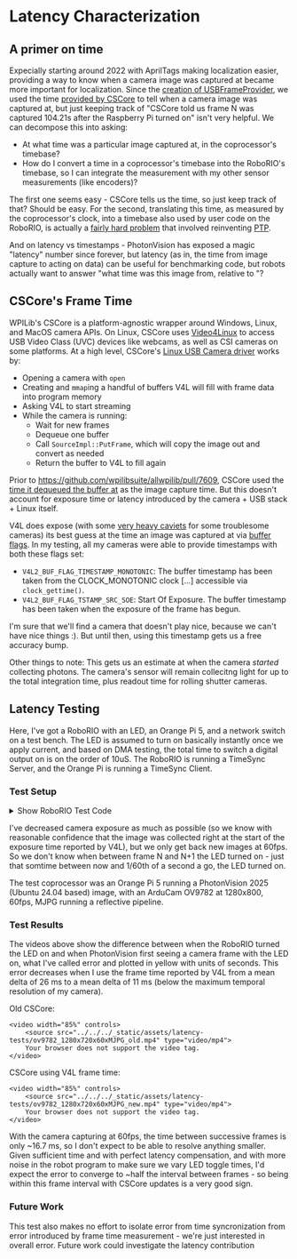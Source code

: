 # Latency Characterization


## A primer on time

Expecially starting around 2022 with AprilTags making localization easier, providing a way to know when a camera image was captured at became more important for localization.
Since the [creation of USBFrameProvider](https://github.com/PhotonVision/photonvision/commit/f92bf670ded52b59a00352a4a49c277f01bae305), we used the time [provided by CSCore](https://github.wpilib.org/allwpilib/docs/release/java/edu/wpi/first/cscore/CvSink.html#grabFrame(org.opencv.core.Mat)) to tell when a camera image was captured at, but just keeping track of "CSCore told us frame N was captured 104.21s after the Raspberry Pi turned on" isn't very helpful. We can decompose this into asking:

- At what time was a particular image captured at, in the coprocessor's timebase?
- How do I convert a time in a coprocessor's timebase into the RoboRIO's timebase, so I can integrate the measurement with my other sensor measurements (like encoders)?

The first one seems easy - CSCore tells us the time, so just keep track of that? Should be easy. For the second, translating this time, as measured by the coprocessor's clock, into a timebase also used by user code on the RoboRIO, is actually a [fairly hard problem](time-sync.md) that involved reinventing [PTP](https://en.wikipedia.org/wiki/PTP).

And on latency vs timestamps - PhotonVision has exposed a magic "latency" number since forever, but latency (as in, the time from image capture to acting on data) can be useful for benchmarking code, but robots actually want to answer "what time was this image from, relative to "?


## CSCore's Frame Time

WPILib's CSCore is a platform-agnostic wrapper around Windows, Linux, and MacOS camera APIs. On Linux, CSCore uses [Video4Linux](https://en.wikipedia.org/wiki/Video4Linux) to access USB Video Class (UVC) devices like webcams, as well as CSI cameras on some platforms. At a high level, CSCore's [Linux USB Camera driver](https://github.com/wpilibsuite/allwpilib/blob/17a03514bad6de195639634b3d57d5ac411d601e/cscore/src/main/native/linux/UsbCameraImpl.cpp) works by:

- Opening a camera with `open`
- Creating and `mmap`ing a handful of buffers V4L will fill with frame data into program memory
- Asking V4L to start streaming
- While the camera is running:
  - Wait for new frames
  - Dequeue one buffer
  - Call `SourceImpl::PutFrame`, which will copy the image out and convert as needed
  - Return the buffer to V4L to fill again

Prior to https://github.com/wpilibsuite/allwpilib/pull/7609, CSCore used the [time it dequeued the buffer at](https://github.com/wpilibsuite/allwpilib/blob/17a03514bad6de195639634b3d57d5ac411d601e/cscore/src/main/native/linux/UsbCameraImpl.cpp#L559) as the image capture time. But this doesn't account for exposure time or latency introduced by the camera + USB stack + Linux itself.

V4L does expose (with some [very heavy caviets](https://github.com/torvalds/linux/blob/fc033cf25e612e840e545f8d5ad2edd6ba613ed5/drivers/media/usb/uvc/uvc_video.c#L600) for some troublesome cameras) its best guess at the time an image was captured at via [buffer flags](https://www.kernel.org/doc/html/v4.9/media/uapi/v4l/buffer.html#buffer-flags). In my testing, all my cameras were able to provide timestamps with both these flags set:
- `V4L2_BUF_FLAG_TIMESTAMP_MONOTONIC`: The buffer timestamp has been taken from the CLOCK_MONOTONIC clock [...] accessible via `clock_gettime()`.
- `V4L2_BUF_FLAG_TSTAMP_SRC_SOE`: Start Of Exposure. The buffer timestamp has been taken when the exposure of the frame has begun.

I'm sure that we'll find a camera that doesn't play nice, because we can't have nice things :). But until then, using this timestamp gets us a free accuracy bump.

Other things to note: This gets us an estimate at when the camera *started* collecting photons. The camera's sensor will remain collecitng light for up to the total integration time, plus readout time for rolling shutter cameras.

## Latency Testing

Here, I've got a RoboRIO with an LED, an Orange Pi 5, and a network switch on a test bench. The LED is assumed to turn on basically instantly once we apply current, and based on DMA testing, the total time to switch a digital output on is on the order of 10uS. The RoboRIO is running a TimeSync Server, and the Orange Pi is running a TimeSync Client.

### Test Setup

<details>
<summary>Show RoboRIO Test Code</summary>

```java
package frc.robot;

import org.photonvision.PhotonCamera;

import edu.wpi.first.wpilibj.DigitalOutput;
import edu.wpi.first.wpilibj.TimedRobot;
import edu.wpi.first.wpilibj.Timer;
import edu.wpi.first.wpilibj.smartdashboard.SmartDashboard;

public class Robot extends TimedRobot {
    PhotonCamera camera;
    DigitalOutput light;

    @Override
    public void robotInit() {
        camera = new PhotonCamera("Arducam_OV9782_USB_Camera");

        light = new DigitalOutput(0);
        light.set(false);
    }

    @Override
    public void robotPeriodic() {
        super.robotPeriodic();

        try {
            light.set(false);
            for (int i = 0; i < 50; i++) {
                Thread.sleep(20);
                camera.getAllUnreadResults();
            }

            var t1 = Timer.getFPGATimestamp();
            light.set(true);
            var t2 = Timer.getFPGATimestamp();


            for (int i = 0; i < 100; i++) {
                for (var result : camera.getAllUnreadResults()) {
                    if (result.hasTargets()) {
                        var t3 = result.getTimestampSeconds();
                        var t1p5 = (t1 + t2) / 2;
                        var error = t3-t1p5;
                        SmartDashboard.putNumber("blink_error_ms", error * 1000);
                        return;
                    }
                }

                Thread.sleep(20);
            }
        } catch (InterruptedException e) {
            e.printStackTrace();
        }
    }
}
```
</details>

I've decreased camera exposure as much as possible (so we know with reasonable confidence that the image was collected right at the start of the exposure time reported by V4L), but we only get back new images at 60fps. So we don't know when between frame N and N+1 the LED turned on - just that somtime between now and 1/60th of a second a go, the LED turned on.

The test coprocessor was an Orange Pi 5 running a PhotonVision 2025 (Ubuntu 24.04 based) image, with an ArduCam OV9782 at 1280x800, 60fps, MJPG running a reflective pipeline.


### Test Results

The videos above show the difference between when the RoboRIO turned the LED on and when PhotonVision first seeing a camera frame with the LED on, what I've called error and plotted in yellow with units of seconds. This error decreases when I use the frame time reported by V4L from a mean delta of 26 ms to a mean delta of 11 ms (below the maximum temporal resolution of my camera).

Old CSCore:
```{raw} html
<video width="85%" controls>
    <source src="../../../_static/assets/latency-tests/ov9782_1280x720x60xMJPG_old.mp4" type="video/mp4">
    Your browser does not support the video tag.
</video>
```
CSCore using V4L frame time:
```{raw} html
<video width="85%" controls>
    <source src="../../../_static/assets/latency-tests/ov9782_1280x720x60xMJPG_new.mp4" type="video/mp4">
    Your browser does not support the video tag.
</video>
```

With the camera capturing at 60fps, the time between successive frames is only ~16.7 ms, so I don't expect to be able to resolve anything smaller. Given sufficient time and with perfect latency compensation, and with more noise in the robot program to make sure we vary LED toggle times, I'd expect the error to converge to ~half the interval between frames - so being within this frame interval with CSCore updates is a very good sign.

### Future Work

This test also makes no effort to isolate error from time syncronization from error introduced by frame time measurement - we're just interested in overall error. Future work could investigate the latency contribution
